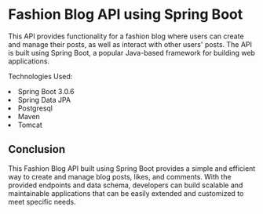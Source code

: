 <h1>Fashion Blog API using Spring Boot</h1>
This API provides functionality for a fashion blog where users can create and manage their posts, as well as interact with other users' posts. The API is built using Spring Boot, a popular Java-based framework for building web applications.

Technologies Used:
<li>
Spring Boot 3.0.6
</li>
<li>
Spring Data JPA
</li>
<li>
Postgresql
</li>
<li>
Maven
</li>
<li>
Tomcat
</li>

<h2>Conclusion</h2>
This Fashion Blog API built using Spring Boot provides a simple and efficient way to create and manage blog posts, likes, and comments. With the provided endpoints and data schema, developers can build scalable and maintainable applications that can be easily extended and customized to meet specific needs.
